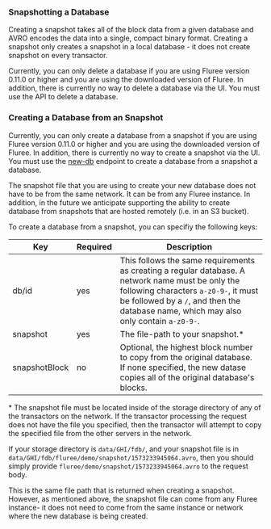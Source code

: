 ### Snapshotting a Database

Creating a snapshot takes all of the block data from a given database and AVRO encodes the data into a single, compact binary format. Creating a snapshot only creates a snapshot in a local database - it does not create snapshot on every transactor. 

Currently, you can only delete a database if you are using Fluree version 0.11.0 or higher and you are using the downloaded version of Fluree. In addition, there is currently no way to delete a database via the UI. You must use the API to delete a database.

### Creating a Database from an Snapshot

Currently, you can only create a database from a snapshot if you are using Fluree version 0.11.0 or higher and you are using the downloaded version of Fluree. In addition, there is currently no way to create a snapshot via the UI. You must use the [new-db](/api/downloaded-endpoints/downloaded-examples#-new-db) endpoint to create a database from a snapshot a database.

The snapshot file that you are using to create your new database does not have to be from the same network. It can be from any Fluree instance. In addition, in the future we anticipate supporting the ability to create database from snapshots that are hosted remotely (i.e. in an S3 bucket).

To create a database from a snapshot, you can specifiy the following keys:

Key | Required | Description
-- | -- | --
db/id | yes | This follows the same requirements as creating a regular database. A network name must be only the following characters `a-z0-9-`, it must be followed by a `/`, and then the database name, which may also only contain `a-z0-9-`.
snapshot | yes | The file-path to your snapshot.*
snapshotBlock | no | Optional, the highest block number to copy from the original database. If none specified, the new datase copies all of the original database's blocks.


\* The snapshot file must be located inside of the storage directory of any of the transactors on the network. If the transactor processing the request does not have the file you specified, then the transactor will attempt to copy the specified file from the other servers in the network.

If your storage directory is `data/GHI/fdb/`, and your snapshot file is in `data/GHI/fdb/fluree/demo/snapshot/1573233945064.avro`, then you should simply provide `fluree/demo/snapshot/1573233945064.avro` to the request body. 

This is the same file path that is returned when creating a snapshot. However, as mentioned above, the snapshot file can come from any Fluree instance- it does not need to come from the same instance or network where the new database is being created. 

